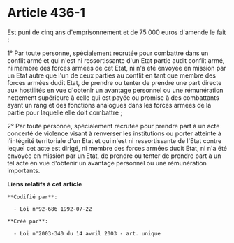 # Article 436-1

Est puni de cinq ans d'emprisonnement et de 75 000 euros d'amende le fait :

1° Par toute personne, spécialement recrutée pour combattre dans un conflit armé et qui n'est ni ressortissante d'un Etat
partie audit conflit armé, ni membre des forces armées de cet Etat, ni n'a été envoyée en mission par un Etat autre que l'un
de ceux parties au conflit en tant que membre des forces armées dudit Etat, de prendre ou tenter de prendre une part directe
aux hostilités en vue d'obtenir un avantage personnel ou une rémunération nettement supérieure à celle qui est payée ou
promise à des combattants ayant un rang et des fonctions analogues dans les forces armées de la partie pour laquelle elle
doit combattre ;

2° Par toute personne, spécialement recrutée pour prendre part à un acte concerté de violence visant à renverser les
institutions ou porter atteinte à l'intégrité territoriale d'un Etat et qui n'est ni ressortissante de l'Etat contre lequel
cet acte est dirigé, ni membre des forces armées dudit Etat, ni n'a été envoyée en mission par un Etat, de prendre ou tenter
de prendre part à un tel acte en vue d'obtenir un avantage personnel ou une rémunération importants.

**Liens relatifs à cet article**

	**Codifié par**:

	  - Loi n°92-686 1992-07-22

	**Créé par**:

	  - Loi n°2003-340 du 14 avril 2003 - art. unique
